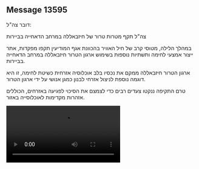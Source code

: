 ## Message 13595

דובר צה"ל:

צה"ל תקף מטרות טרור של חיזבאללה במרחב הדאחייה בביירות

במהלך הלילה, מטוסי קרב של חיל האוויר בהכוונת אגף המודיעין תקפו מפקדות, אתר ייצור אמצעי לחימה ותשתיות נוספות בשימוש ארגון הטרור חיזבאללה במרחב הדאחייה בביירות.

ארגון הטרור חיזבאללה ממקם את נכסיו בלב אוכלוסיה אזרחית כשיטת לחימה, זו היא דוגמה נוספת לניצול אזרחי לבנון כמגן אנושי על ידי ארגון הטרור.

טרם התקיפה ננקטו צעדים רבים כדי לצמצם את הסיכוי לפגיעה באזרחים, הכוללים אזהרות מקדימות לאוכלוסייה באזור.

![Video](https://data.iron-swords.co.il/2024/November/09/13595/13595_media.mp4)
